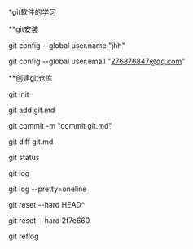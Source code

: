 *git软件的学习

**git安装

git config --global user.name "jhh"

git config --global user.email "276876847@qq.com"

**创建git仓库

git init

git add git.md

git commit -m "commit git.md"

git diff git.md

git status

git log

git log --pretty=oneline

git reset --hard HEAD^

git reset --hard 2f7e660

git reflog

